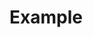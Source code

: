 <!--AUTOMATICALLY GENERATED
**********************************************************************
*                                                                    *
*    This file was automatically generated by copying                *
*    'content/notes/example/title.md'. If you want to manually       *
*    overwrite it, you have to remove this whole comment.            *
*    Otherwise, it will be overwritten the next time any change      *
*    happens in the notes.                                           *
*                                                                    *
**********************************************************************
-->

# Example
